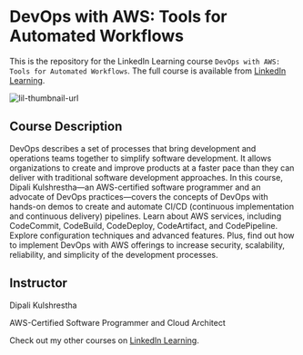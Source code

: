 # DevOps with AWS: Tools for Automated Workflows
This is the repository for the LinkedIn Learning course `DevOps with AWS: Tools for Automated Workflows`. The full course is available from [LinkedIn Learning][lil-course-url].

![lil-thumbnail-url]

## Course Description

DevOps describes a set of processes that bring development and operations teams together to simplify software development. It allows organizations to create and improve products at a faster pace than they can deliver with traditional software development approaches. In this course, Dipali Kulshrestha—an AWS-certified software programmer and an advocate of DevOps practices—covers the concepts of DevOps with hands-on demos to create and automate CI/CD (continuous implementation and continuous delivery) pipelines. Learn about AWS services, including CodeCommit, CodeBuild, CodeDeploy, CodeArtifact, and CodePipeline. Explore configuration techniques and advanced features. Plus, find out how to implement DevOps with AWS offerings to increase security, scalability, reliability, and simplicity of the development processes.

## Instructor

Dipali Kulshrestha

AWS-Certified Software Programmer and Cloud Architect              

Check out my other courses on [LinkedIn Learning](https://www.linkedin.com/learning/instructors/dipali-kulshrestha?u=104).


[0]: # (Replace these placeholder URLs with actual course URLs)

[lil-course-url]: [https://www.linkedin.com/learning/](https://www.linkedin.com/learning/devops-with-aws-tools-for-automated-workflows)
[lil-thumbnail-url]: https://media.licdn.com/dms/image/v2/D4D0DAQFOQsi4YDT7rA/learning-public-crop_675_1200/learning-public-crop_675_1200/0/1733964567940?e=2147483647&v=beta&t=yzo05lB0TkS93Dx2DFOXOiScMttQ9tdaoUHRNp3MQZU

